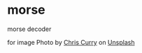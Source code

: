 # morse
morse decoder


for image <span>Photo by <a href="https://unsplash.com/@chriscurry92?utm_source=unsplash&amp;utm_medium=referral&amp;utm_content=creditCopyText">Chris Curry</a> on <a href="https://unsplash.com/s/photos/morse?utm_source=unsplash&amp;utm_medium=referral&amp;utm_content=creditCopyText">Unsplash</a></span>
